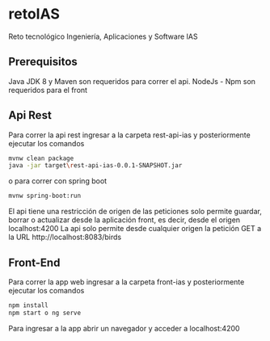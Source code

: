 # retoIAS
Reto tecnológico Ingeniería, Aplicaciones y Software IAS

## Prerequisitos

Java JDK 8 y Maven son requeridos para correr el api.
NodeJs - Npm son requeridos para el front


## Api Rest

Para correr la api rest ingresar a la carpeta rest-api-ias y posteriormente ejecutar los comandos

```bash
mvnw clean package
java -jar target\rest-api-ias-0.0.1-SNAPSHOT.jar
```
o para correr con spring boot

```bash
mvnw spring-boot:run
```

El api tiene una restricción de origen de las peticiones solo permite guardar, borrar o actualizar desde la aplicación front, es decir, desde el origen localhost:4200  La api solo permite desde cualquier origen la petición GET a la URL http://localhost:8083/birds

## Front-End

Para correr la app web ingresar a la carpeta front-ias y posteriormente ejecutar los comandos

```bash
npm install 
npm start o ng serve
```

Para ingresar a la app abrir un navegador y acceder a localhost:4200
